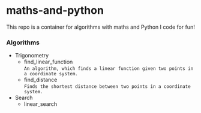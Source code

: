 # maths-and-python
This repo is a container for algorithms with maths and Python I code for fun!
### Algorithms
- Trigonometry
  - find_linear_function\
  ``An algorithm, which finds a linear function given two points in a coordinate system.``
  - find_distance\
  ``Finds the shortest distance between two points in a coordinate system.``
- Search
  - linear_search
